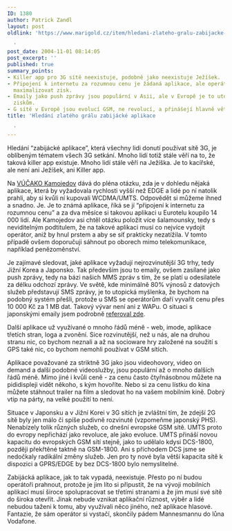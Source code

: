 ```yaml
---
ID: 1380
author: Patrick Zandl
layout: post
oldlink: 'https://www.marigold.cz/item/hledani-zlateho-gralu-zabijacke-aplikace

  '
post_date: 2004-11-01 08:14:05
post_excerpt: ''
published: true
summary_points:
- Killer app pro 3G sítě neexistuje, podobně jako neexistuje Ježíšek.
- Připojení k internetu za rozumnou cenu je žádaná aplikace, ale operátoři chtějí
  maximalizovat zisk.
- Emaily jako push zprávy jsou populární v Asii, ale v Evropě je to utopie kvůli SMS
  ziskům.
- G sítě v Evropě jsou evolucí GSM, ne revolucí, a přinášejí hlavně větší kapacitu.
title: 'Hledání zlatého grálu zabijácké aplikace

  '
---
```


<p>
Hledání &#8220;zabijácké aplikace&#8221;, která všechny lidi donutí používat sítě 3G, je oblíbeným tématem všech 3G setkání. Mnoho lidí totiž stále věří na to, že taková killer app existuje. Mnoho lidí stále věří na Ježíška. Je to kacířské, ale není ani Ježíšek, ani Killer app. </p>

<p>
Na <a href="http://vucako.bloguje.cz/77602_item.php">VÚČAKO Kamojedov</a> dává do pléna otázku, zda je v dohledu nějaká aplikace, která by vyžadovala rychlosti vyšší než EDGE a lidé po ní natolik prahli, aby si kvůli ní kupovali WCDMA/UMTS. Odpovědět si můžeme ihned a snadno. Je. Je to známá aplikace, říká se jí &#8220;připojení k internetu za rozumnou cenu&#8221; a za dva měsíce si takovou aplikaci u Eurotelu koupilo 14 000 lidí. Ale Kamojedov asi chtěl otázku položit více šalamounsky, tedy s neviditelným podtitulem, že na takové aplikaci  musí co nejvíce vydojit operátor, aniž by hnul prstem a aby se síť prakticky nezatížila. V tomto případě ovšem doporučuji sáhnout po oborech mimo telekomunikace, například penězoměnství.</p>

<p>
Je zajímavé sledovat, jaké aplikace vyžadují nejrozvinutější 3G trhy, tedy Jižní Korea a Japonsko. Tak především jsou to emaily, ovšem zasílané jako push zprávy, tedy na bázi našich MMS zpráv s tím, že se platí u odesilatele za délku odchozí zprávy. Ve světě, kde minimálně 80% výnosů z datových služeb představují SMS zprávy, je to utopická myšlenka, že bychom na podobný systém přešli, protože u SMS se operátorům daří vyvařit cenu přes 10 000 Kč za 1 MB dat. Takový vývar není ani z WAPu. O situaci s japonskými emaily jsem podrobně <a href="/item/3g-tyden-situace-v-japonsku-email-a-emoji">referoval zde</a>.</p>

<p>
Další aplikace už využívané o mnoho řádů méně - web, imode, aplikace třetích stran, loga a zvonění. Sice rozvinutější, než u nás, ale na druhou stranu nic, co bychom neznali a až na socioware hry založené na soužití s GPS také nic, co bychom nemohli používat v GSM sítích. </p>

<p>
Aplikace považované za striktně 3G jako jsou videohovory, video on demand a další podobné videoslužby, jsou populární až o mnoho dalších řádů méně. Mimo jiné i kvůli ceně - za cenu často čtyřnásobnou můžete na pididispleji vidět někoho, s kým hovoříte. Nebo si za cenu lístku do kina můžete stáhnout trailer na film a sledovat ho na vašem mobilním kině. Dobrý vtip na párty, na velké použití to není. </p>

<p>
Situace v Japonsku a v Jižní Korei v 3G sítích je zvláštní tím, že zdejší 2G sítě byly jen málo či spíše podivně rozvinuté (vzpomeňme japonský PHS). Nenabízely tolik různých služeb, co dnešní evropské GSM sítě. UMTS proto do evropy nepřichází jako revoluce, ale jako evoluce. UMTS přináší novou kapacitu do evropských GSM sítí stejně, jako to udělalo kdysi DCS-1800, později překřtěné taktně na GSM-1800. Ani s příchodem DCS jsme se nedočkaly radikální změny služeb. Jen pro ty nové byla větší kapacita sítě k dispozici a GPRS/EDGE by bez DCS-1800 bylo nemyslitelné.</p>

<p>
Zabijácká aplikace, jak to tak vypadá, neexistuje. Přesto po ní budou operátoři prahnout, protože je jim líto si připustit, že na vývoji mobilních aplikací musí široce spolupracovat se třetími stranami a že jim musí své sítě do široka otevřít. Jinak nebude vznikat aplikační různost, výběr a lidé nebudou taženi k tomu, aby využívali něco jiného, než aplikace hlasové. Fantazie, že sám operátor si vystačí, skončily pádem Mannesmannu do lůna Vodafone.
</p>